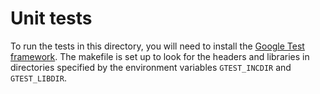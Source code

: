 # Unit tests

To run the tests in this directory, you will need to install the
[Google Test framework](https://github.com/google/googletest).  The
makefile is set up to look for the headers and libraries in
directories specified by the environment variables `GTEST_INCDIR` and
`GTEST_LIBDIR`.
